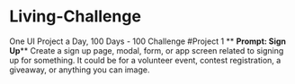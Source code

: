 # Living-Challenge
One UI Project a Day, 100 Days - 100 Challenge
#Project 1
**
**Prompt: Sign Up****
Create a sign up page, modal, form, or app screen related to signing up for something. It could be for a volunteer event, contest registration, a giveaway, or anything you can image.




